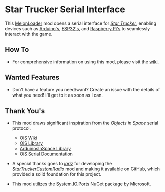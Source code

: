 # Star Trucker Serial Interface
This [MelonLoader](https://melonwiki.xyz) mod opens a serial interface for [*Star Trucker*](https://star-trucker.com), enabling devices such as [Arduino's](https://www.arduino.cc/), [ESP32's](https://www.espressif.com/en/products/socs/esp32), and [Raspberry Pi's](https://www.raspberrypi.com/) to seamlessly interact with the game.

## How To
- For comprehensive information on using this mod, please visit the [wiki](https://github.com/mookeyj79/Star-Trucker-Serial-Interface/wiki).

## Wanted Features
- Don't have a feature you need/want? Create an issue with the details of what you need! I'll get to it as soon as I can.

## Thank You's
- This mod draws significant inspiration from the *Objects in Space* serial protocol.
	- [OiS Wiki](https://oiswiki.sysadninjas.net/wiki/Main_Page)
	- [OiS Library](https://github.com/Segwegler/OIS_Library)
	- [ArduinosInSpace Library](https://oiswiki.sysadninjas.net/wiki/Arduinos_in_Space)
	- [OiS Serial Documentation](http://web.archive.org/web/20210618161211/http://objectsgame.com/the-controllers/ois-serial-data-protocol/)

- A special thanks goes to [*jariz*](https://github.com/jariz) for developing the [*StarTruckerCustomRadio*](https://github.com/jariz/StarTruckerCustomRadio) mod and making it available on GitHub, which provided a solid foundation for this project.

- This mod utilizes the [System.IO.Ports](https://www.nuget.org/packages/system.io.ports/) NuGet package by Microsoft.
